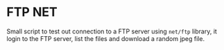 # FTP NET

Small script to test out connection to a FTP server using `net/ftp` library, it login to the FTP server, list the files and download a random jpeg file.